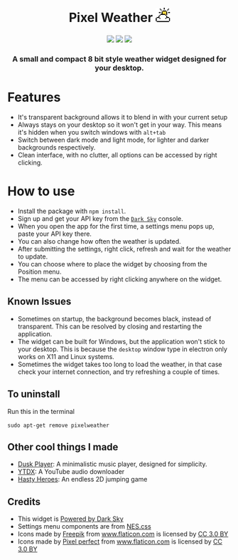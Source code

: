 <h1 align="center">
	<br>
	 Pixel Weather <img width = "32px" src = "https://github.com/Aveek-Saha/pixel-weather/blob/master/pixel.png">

</h1>

<h3 align="center">
    <img src ="https://img.shields.io/badge/platform-linux-green.svg?style=for-the-badge">
    <img src ="https://img.shields.io/github/stars/Aveek-Saha/pixel-weather.svg?style=for-the-badge">
    <img src ="https://img.shields.io/github/forks/Aveek-Saha/pixel-weather.svg?style=for-the-badge">
</h3>


<h3 align="center"> A small and compact 8 bit style weather widget designed for your desktop. <h3>


# Features

- It's transparent background allows it to blend in with your current setup
- Always stays on your desktop so it won't get in your way. This means it's hidden when you switch windows with `alt+tab`
- Switch between dark mode and light mode, for lighter and darker backgrounds respectively.
- Clean interface, with no clutter, all options can be accessed by right clicking.

# How to use
- Install the package with `npm install`.
- Sign up and get your API key from the [`Dark Sky`](https://darksky.net/dev) console.
- When you open the app for the first time, a settings menu pops up, paste your API key there.
- You can also change how often the weather is updated.
- After submitting the settings, right click, refresh and wait for the weather to update.
- You can choose where to place the widget by choosing from the Position menu.
- The menu can be accessed by right clicking anywhere on the widget.

## Known Issues
- Sometimes on startup, the background becomes black, instead of transparent. This can be resolved by closing and restarting the application.
- The widget can be built for Windows, but the application won't stick to your desktop. This is because the `desktop` window type in electron only works on X11 and Linux systems.
- Sometimes the widget takes too long to load the weather, in that case check your internet connection, and try refreshing a couple of times. 

## To uninstall
Run this in the terminal
```
sudo apt-get remove pixelweather
```

## Other cool things I made
- [Dusk Player](https://github.com/Aveek-Saha/MusicPlayer): A minimalistic music player, designed for simplicity.
- [YTDX](https://github.com/Aveek-Saha/ytdx): A YouTube audio downloader
- [Hasty Heroes](https://github.com/Aveek-Saha/HastyHeroes): An endless 2D jumping game

## Credits
- This widget is [Powered by Dark Sky](https://darksky.net/poweredby/)
- Settings menu components are from [NES.css](https://nostalgic-css.github.io/NES.css/)
- <div>Icons made by <a href="http://www.freepik.com/" title="Freepik">Freepik</a> from <a href="https://www.flaticon.com/" title="Flaticon">www.flaticon.com</a> is licensed by <a href="http://creativecommons.org/licenses/by/3.0/" title="Creative Commons BY 3.0" target="_blank">CC 3.0 BY</a></div>
- <div>Icons made by <a href="https://www.flaticon.com/authors/pixel-perfect" title="Pixel perfect">Pixel perfect</a> from <a href="https://www.flaticon.com/" title="Flaticon">www.flaticon.com</a> is licensed by <a href="http://creativecommons.org/licenses/by/3.0/" title="Creative Commons BY 3.0" target="_blank">CC 3.0 BY</a></div>
